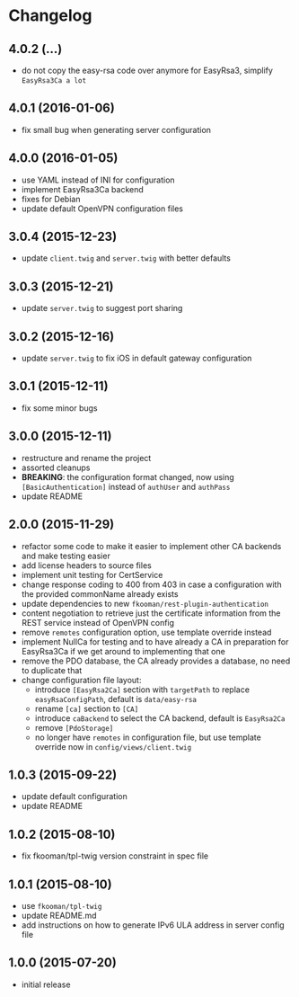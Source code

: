 # Changelog

## 4.0.2 (...)
- do not copy the easy-rsa code over anymore for EasyRsa3, simplify 
  `EasyRsa3Ca a lot`

## 4.0.1 (2016-01-06)
- fix small bug when generating server configuration

## 4.0.0 (2016-01-05)
- use YAML instead of INI for configuration
- implement EasyRsa3Ca backend
- fixes for Debian
- update default OpenVPN configuration files

## 3.0.4 (2015-12-23)
- update `client.twig` and `server.twig` with better defaults

## 3.0.3 (2015-12-21)
- update `server.twig` to suggest port sharing

## 3.0.2 (2015-12-16)
- update `server.twig` to fix iOS in default gateway configuration

## 3.0.1 (2015-12-11)
- fix some minor bugs

## 3.0.0 (2015-12-11)
- restructure and rename the project
- assorted cleanups
- **BREAKING**: the configuration format changed, now using 
  `[BasicAuthentication]` instead of `authUser` and `authPass`
- update README

## 2.0.0 (2015-11-29)
- refactor some code to make it easier to implement other CA backends and make 
  testing easier
- add license headers to source files
- implement unit testing for CertService
- change response coding to 400 from 403 in case a configuration with the 
  provided commonName already exists
- update dependencies to new `fkooman/rest-plugin-authentication`
- content negotiation to retrieve just the certificate information from the 
  REST service instead of OpenVPN config
- remove `remotes` configuration option, use template override instead
- implement NullCa for testing and to have already a CA in preparation for
  EasyRsa3Ca if we get around to implementing that one
- remove the PDO database, the CA already provides a database, no need to 
  duplicate that
- change configuration file layout:
  - introduce `[EasyRsa2Ca]` section with `targetPath` to replace 
    `easyRsaConfigPath`, default is `data/easy-rsa`
  - rename `[ca]` section to `[CA]`
  - introduce `caBackend` to select the CA backend, default is `EasyRsa2Ca`
  - remove `[PdoStorage]`
  - no longer have `remotes` in configuration file, but use template override
    now in `config/views/client.twig`

## 1.0.3 (2015-09-22)
- update default configuration
- update README

## 1.0.2 (2015-08-10)
- fix fkooman/tpl-twig version constraint in spec file

## 1.0.1 (2015-08-10)
- use `fkooman/tpl-twig`
- update README.md
- add instructions on how to generate IPv6 ULA address in server config file

## 1.0.0 (2015-07-20)
- initial release
